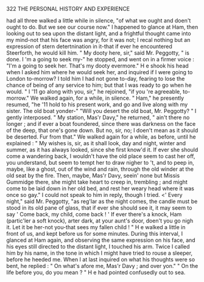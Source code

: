 322           THE PERSONAL HISTORY AND EXPERIENCE

had all three walked a little while in silence, "of what we ought and
doen't ought to do. But we see our course now."
    I happened to glance at Ham, then looking out to sea upon the distant
light, and a frightful thought came into my mind-not that his face was
angry, for it was not; I recal nothing but an expression of stern
detertnination in it-that      if ever he encountered Steerforth, he would
kill him.
    " My dooty here, sir," said Mr. Peggotty, " is done. I 'm a going to
seek my-"      he stopped, and went on in a firmer voice : "I'm a going to
seek her. That's my dooty evermore."
    H e shook his head when I asked him where he would seek her, and
inquired if I were going to London to-morrow? I told him I had not
gone to-day, fearing to lose the chance of being of any service to him; but
that I was ready to go when he would.
    " I '11 go along with you, sir," he rejoined, "if you 're agreeable,
to-morrow."
   We walked again, for a while, in silence.
    " Ham," he presently resumed, "he '11 hold to his present work, and go
and live along with my sister. The old boat yonder-"
    "Will you desert the old boat, Mr. Peggotty? " I gently interposed.
    " My station, Mas'r Davy," he returned, " ain't there no longer ; and if
ever a boat foundered, since there was darkness on the face of the deep,
that one's gone down. But no, sir, no; I doen't mean as it should be
deserted. Fur from that."
    We walked again for a while, as before, until he explained :
    " My wishes is, sir, as it shall look, day and night, winter and summer,
as it has always looked, since she first know'd it. If ever she should
come a wandering back, I wouldn't have the old place seem to cast her off,
you understand, but seem to tempt her to draw nigher to 't, and to peep
in, maybe, like a ghost, out of the wind and rain, through the old winder
at the old seat by the fire. Then, maybe, Mas'r Davy, seein' none but
Missis Gummidge there, she might take heart to creep in, trembling ; and
might come to be laid down in her old bed, and rest her weary head where
it was once so gay."
    I could not speak to him in reply, though I tried.
    &lt;' Every night," said Mr. Peggotty, "as reg'lar as the night comes, the
candle must be stood in its old pane of glass, that if ever she should see
it, it may seem to say ' Come back, my child, come back ! ' If ever
there's a knock, Ham (partic'ler a soft knock), arter dark, at your aunt's
door, doen't you go nigh it. Let it be her-not you-that sees my
fallen child ! "
    H e walked a little in front of us, and kept before us for some minutes.
During this interval, I glanced at Ham again, and observing the same
expression on his face, and his eyes still directed to the distant light, I
touched his arm.
    Twice I called him by his name, in the tone in which I might have
tried to rouse a sleeper, before he heeded me. When I at last inquired
on what his thoughts were so bent, he replied :
    " On what's afore me, Mas'r Davy ; and over yon."
    " On the life before you, do you mean ? " H e had pointed confusedly
 out to sea.

